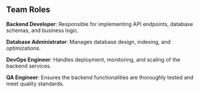 ## Team Roles

**Backend Developer**: Responsible for implementing API endpoints, database schemas, and business logic.

**Database Administrator**: Manages database design, indexing, and optimizations.

**DevOps Engineer**: Handles deployment, monitoring, and scaling of the backend services.

**QA Engineer**: Ensures the backend functionalities are thoroughly tested and meet quality standards.
